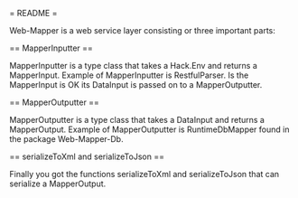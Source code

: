 = README =

Web-Mapper is a web service layer consisting or three important parts:

== MapperInputter ==

MapperInputter is a type class that takes a Hack.Env and returns a MapperInput.
Example of MapperInputter is RestfulParser.
Is the MapperInput is OK its DataInput is passed on to a MapperOutputter.

== MapperOutputter ==

MapperOutputter is a type class that takes a DataInput and returns a MapperOutput.
Example of MapperOutputter is RuntimeDbMapper found in the package Web-Mapper-Db.
 
== serializeToXml and serializeToJson ==

Finally you got the functions serializeToXml and serializeToJson that can serialize a MapperOutput.

